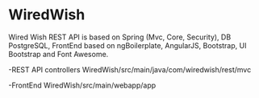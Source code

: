# WiredWish
Wired Wish REST API is based on Spring (Mvc, Core, Security), DB PostgreSQL,  FrontEnd based on ngBoilerplate, AngularJS, Bootstrap, UI Bootstrap and Font Awesome.


-REST API controllers
WiredWish/src/main/java/com/wiredwish/rest/mvc

-FrontEnd
WiredWish/src/main/webapp/app
